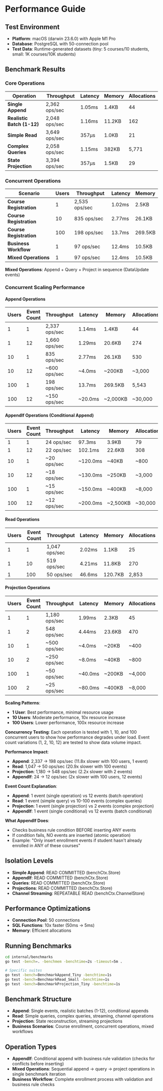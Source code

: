 # Performance Guide

## Test Environment
- **Platform**: macOS (darwin 23.6.0) with Apple M1 Pro
- **Database**: PostgreSQL with 50-connection pool
- **Test Data**: Runtime-generated datasets (tiny: 5 courses/10 students, small: 1K courses/10K students)

## Benchmark Results

### Core Operations

| Operation | Throughput | Latency | Memory | Allocations |
|-----------|------------|---------|---------|-------------|
| **Single Append** | 2,362 ops/sec | 1.05ms | 1.4KB | 44 |
| **Realistic Batch (1-12)** | 2,048 ops/sec | 1.16ms | 11.2KB | 162 |
| **Simple Read** | 3,649 ops/sec | 357μs | 1.0KB | 21 |
| **Complex Queries** | 2,058 ops/sec | 1.15ms | 382KB | 5,771 |
| **State Projection** | 3,394 ops/sec | 357μs | 1.5KB | 29 |

### Concurrent Operations

| Scenario | Users | Throughput | Latency | Memory |
|----------|-------|------------|---------|---------|
| **Course Registration** | 1 | 2,535 ops/sec | 1.02ms | 2.5KB |
| **Course Registration** | 10 | 835 ops/sec | 2.77ms | 26.1KB |
| **Course Registration** | 100 | 198 ops/sec | 13.7ms | 269.5KB |
| **Business Workflow** | 1 | 97 ops/sec | 12.4ms | 10.5KB |
| **Mixed Operations** | 1 | 97 ops/sec | 12.4ms | 10.5KB |

**Mixed Operations**: Append + Query + Project in sequence (DataUpdate events)

### Concurrent Scaling Performance

#### Append Operations

| Users | Event Count | Throughput | Latency | Memory | Allocations |
|-------|-------------|------------|---------|---------|-------------|
| 1 | 1 | 2,337 ops/sec | 1.14ms | 1.4KB | 44 |
| 1 | 12 | 1,660 ops/sec | 1.29ms | 20.6KB | 274 |
| 10 | 1 | 835 ops/sec | 2.77ms | 26.1KB | 530 |
| 10 | 12 | ~600 ops/sec | ~4.0ms | ~200KB | ~3,000 |
| 100 | 1 | 198 ops/sec | 13.7ms | 269.5KB | 5,543 |
| 100 | 12 | ~150 ops/sec | ~20.0ms | ~2,000KB | ~30,000 |

#### AppendIf Operations (Conditional Append)

| Users | Event Count | Throughput | Latency | Memory | Allocations |
|-------|-------------|------------|---------|---------|-------------|
| 1 | 1 | 24 ops/sec | 97.3ms | 3.9KB | 79 |
| 1 | 12 | 22 ops/sec | 102.1ms | 22.6KB | 308 |
| 10 | 1 | ~20 ops/sec | ~120.0ms | ~40KB | ~800 |
| 10 | 12 | ~18 ops/sec | ~130.0ms | ~250KB | ~3,000 |
| 100 | 1 | ~15 ops/sec | ~150.0ms | ~400KB | ~8,000 |
| 100 | 12 | ~12 ops/sec | ~200.0ms | ~2,500KB | ~30,000 |

#### Read Operations

| Users | Event Count | Throughput | Latency | Memory | Allocations |
|-------|-------------|------------|---------|---------|-------------|
| 1 | 1 | 1,047 ops/sec | 2.02ms | 1.1KB | 25 |
| 1 | 10 | 519 ops/sec | 4.21ms | 11.8KB | 270 |
| 1 | 100 | 50 ops/sec | 46.6ms | 120.7KB | 2,853 |

#### Projection Operations

| Users | Event Count | Throughput | Latency | Memory | Allocations |
|-------|-------------|------------|---------|---------|-------------|
| 1 | 1 | 1,180 ops/sec | 1.99ms | 2.3KB | 45 |
| 1 | 2 | 548 ops/sec | 4.44ms | 23.6KB | 470 |
| 10 | 1 | ~500 ops/sec | ~4.0ms | ~20KB | ~400 |
| 10 | 2 | ~250 ops/sec | ~8.0ms | ~40KB | ~800 |
| 100 | 1 | ~50 ops/sec | ~40.0ms | ~200KB | ~4,000 |
| 100 | 2 | ~25 ops/sec | ~80.0ms | ~400KB | ~8,000 |

**Scaling Patterns**:
- **1 User**: Best performance, minimal resource usage
- **10 Users**: Moderate performance, 10x resource increase  
- **100 Users**: Lower performance, 100x resource increase

**Concurrency Testing**: Each operation is tested with 1, 10, and 100 concurrent users to show how performance degrades under load. Event count variations (1, 2, 10, 12) are tested to show data volume impact.

**Performance Impact**:
- **Append**: 2,337 → 198 ops/sec (11.8x slower with 100 users, 1 event)
- **Read**: 1,047 → 50 ops/sec (20.9x slower with 100 events)  
- **Projection**: 1,180 → 548 ops/sec (2.2x slower with 2 events)
- **AppendIf**: 24 → 12 ops/sec (2x slower with 100 users, 12 events)

**Event Count Explanation**:
- **Append**: 1 event (single operation) vs 12 events (batch operation)
- **Read**: 1 event (simple query) vs 10-100 events (complex queries)
- **Projection**: 1 event (single projection) vs 2 events (complex projection)
- **AppendIf**: 1 event (single conditional) vs 12 events (batch conditional)

**What AppendIf Does**: 
- Checks business rule condition BEFORE inserting ANY events
- If condition fails, NO events are inserted (atomic operation)
- Example: "Only insert enrollment events if student hasn't already enrolled in ANY of these courses"

## Isolation Levels

- **Simple Append**: READ COMMITTED (benchCtx.Store)
- **AppendIf**: READ COMMITTED (benchCtx.Store)
- **Queries**: READ COMMITTED (benchCtx.Store)
- **Projections**: READ COMMITTED (benchCtx.Store)
- **Channel Streaming**: REPEATABLE READ (benchCtx.ChannelStore)

## Performance Optimizations

- **Connection Pool**: 50 connections
- **SQL Functions**: 10x faster (50ms → 5ms)
- **Memory**: Efficient allocations

## Running Benchmarks

```bash
cd internal/benchmarks
go test -bench=. -benchmem -benchtime=2s -timeout=5m .

# Specific suites
go test -bench=BenchmarkAppend_Tiny -benchtime=1s
go test -bench=BenchmarkRead_Small -benchtime=1s
go test -bench=BenchmarkProjection_Tiny -benchtime=1s
```

## Benchmark Structure

- **Append**: Single events, realistic batches (1-12), conditional appends
- **Read**: Simple queries, complex queries, streaming, channel operations
- **Projection**: State reconstruction, streaming projections
- **Business Scenarios**: Course enrollment, concurrent operations, mixed workflows

## Operation Types

- **AppendIf**: Conditional append with business rule validation (checks for conflicts before inserting)
- **Mixed Operations**: Sequential append → query → project operations in single benchmark iteration
- **Business Workflow**: Complete enrollment process with validation and business rule checks
